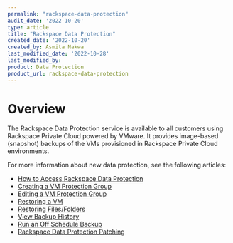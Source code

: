 ```yaml
---
permalink: "rackspace-data-protection"
audit_date: '2022-10-20'
type: article
title: "Rackspace Data Protection"
created_date: '2022-10-20'
created_by: Asmita Nakwa
last_modified_date: '2022-10-28'
last_modified_by: 
product: Data Protection
product_url: rackspace-data-protection
---
```


# Overview
The Rackspace Data Protection service is available to all customers using Rackspace Private Cloud powered by VMware. It provides image-based (snapshot) backups of the VMs provisioned in Rackspace Private Cloud environments.

For more information about new data protection, see the following articles:
- [How to Access Rackspace Data Protection](/support/how-to/access-data-protection)
- [Creating a VM Protection Group](/support/how-to/create-vm-protection-group)
- [Editing a VM Protection Group](/support/how-to/edit-vm-protection-group)
- [Restoring a VM](/support/how-to/restore-vm)
- [Restoring Files/Folders](/support/how-to/restore-files-folders)
- [View Backup History](/support/how-to/view-backup-history)
- [Run an Off Schedule Backup](/support/how-to/run-off-schedule-backup)
- [Rackspace Data Protection Patching](/support/how-to/data-protection-patching)